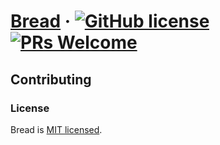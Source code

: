 # [Bread](https://breadlist.ml/) &middot; [![GitHub license](https://img.shields.io/badge/license-MIT-blue.svg)](https://github.com/tmstar/bread/blob/main/LICENSE) [![PRs Welcome](https://img.shields.io/badge/PRs-welcome-brightgreen.svg)](https://github.com/tmstar/bread)

## Contributing

### License

Bread is [MIT licensed](./LICENSE).
